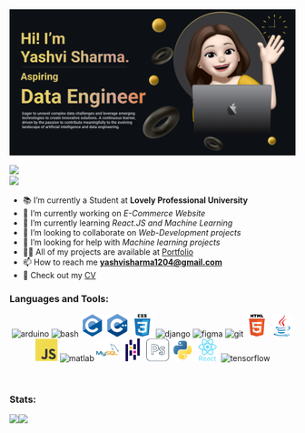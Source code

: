 <img src="Make your README.png">


![](https://komarev.com/ghpvc/?username=yashvisharma1204&color=yellow)<br>
![](https://github-profile-trophy.vercel.app/?username=yashvisharma1204&no-bg=true&theme=onedark)
<br>
- 📚 I’m currently a Student at **Lovely Professional University**
- 🔭 I’m currently working on *E-Commerce Website*
- 🌱 I’m currently learning *React.JS and Machine Learning*
- 👯 I’m looking to collaborate on *Web-Development projects*
- 🤝 I’m looking for help with *Machine learning projects*
- 👨‍💻 All of my projects are available at [Portfolio](https://yashvisharma1204.github.io/Portfolio/)
- 📫 How to reach me **yashvisharma1204@gmail.com**
- 📄 Check out my [CV](https://yashvicv.tiiny.site)
<h3 align="left">Languages and Tools:</h3>
<p align="center"> <img src="https://cdn.worldvectorlogo.com/logos/arduino-1.svg" alt="arduino" width="40" height="40"/>  <img src="https://www.vectorlogo.zone/logos/gnu_bash/gnu_bash-icon.svg" alt="bash" width="40" height="40"/>  <img src="https://raw.githubusercontent.com/devicons/devicon/master/icons/c/c-original.svg" alt="c" width="40" height="40"/>  <img src="https://raw.githubusercontent.com/devicons/devicon/master/icons/cplusplus/cplusplus-original.svg" alt="cplusplus" width="40" height="40"/>  <img src="https://raw.githubusercontent.com/devicons/devicon/master/icons/css3/css3-original-wordmark.svg" alt="css3" width="40" height="40"/>  <img src="https://cdn.worldvectorlogo.com/logos/django.svg" alt="django" width="40" height="40"/>  <img src="https://www.vectorlogo.zone/logos/figma/figma-icon.svg" alt="figma" width="40" height="40"/>  <img src="https://www.vectorlogo.zone/logos/git-scm/git-scm-icon.svg" alt="git" width="40" height="40"/>  <img src="https://raw.githubusercontent.com/devicons/devicon/master/icons/html5/html5-original-wordmark.svg" alt="html5" width="40" height="40"/>  <img src="https://raw.githubusercontent.com/devicons/devicon/master/icons/java/java-original.svg" alt="java" width="40" height="40"/>  <img src="https://raw.githubusercontent.com/devicons/devicon/master/icons/javascript/javascript-original.svg" alt="javascript" width="40" height="40"/>  <img src="https://upload.wikimedia.org/wikipedia/commons/2/21/Matlab_Logo.png" alt="matlab" width="40" height="40"/>  <img src="https://raw.githubusercontent.com/devicons/devicon/master/icons/mysql/mysql-original-wordmark.svg" alt="mysql" width="40" height="40"/>  <img src="https://raw.githubusercontent.com/devicons/devicon/2ae2a900d2f041da66e950e4d48052658d850630/icons/pandas/pandas-original.svg" alt="pandas" width="40" height="40"/>  <img src="https://raw.githubusercontent.com/devicons/devicon/master/icons/photoshop/photoshop-line.svg" alt="photoshop" width="40" height="40"/>  <img src="https://raw.githubusercontent.com/devicons/devicon/master/icons/python/python-original.svg" alt="python" width="40" height="40"/>  <img src="https://raw.githubusercontent.com/devicons/devicon/master/icons/react/react-original-wordmark.svg" alt="react" width="40" height="40"/>  <img src="https://www.vectorlogo.zone/logos/tensorflow/tensorflow-icon.svg" alt="tensorflow" width="40" height="40"/> </a> </p><br>

<h3 align="left">Stats:</h3>

![](https://github-readme-stats.vercel.app/api?username=Yashvisharma1204&theme=vision-friendly-dark&hide_border=true&include_all_commits=true&count_private=true&width=100px)![](https://github-readme-streak-stats.herokuapp.com/?user=Yashvisharma1204&theme=vision-friendly-dark&hide_border=true)<br/>
